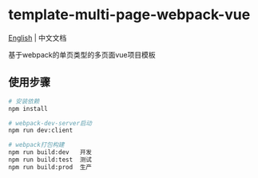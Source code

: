 # template-multi-page-webpack-vue

[English](README.md) | 中文文档

基于webpack的单页类型的多页面vue项目模板
## 使用步骤

```bash
# 安装依赖
npm install

# webpack-dev-server启动
npm run dev:client

# webpack打包构建
npm run build:dev   开发
npm run build:test  测试
npm run build:prod  生产
```